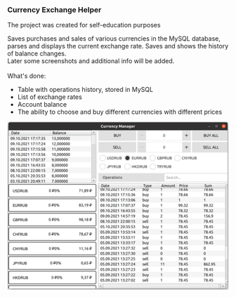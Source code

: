### Currency Exchange Helper

The project was created for self-education purposes

Saves purchases and sales of various currencies in the MySQL database, parses and displays the current exchange rate. 
Saves and shows the history of balance changes.<br>
Later some screenshots and additional info will be added.<br><br>
What's done:<br>
* Table with operations history, stored in MySQL<br>
* List of exchange rates<br>
* Account balance<br>
* The ability to choose and buy different currencies with different prices<br>

![Иллюстрация к проекту](https://github.com/s-vvardenfell/CurrencyForecaster/blob/main/images/Screenshot2.png)



